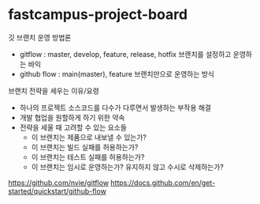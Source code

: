 # fastcampus-project-board

깃 브랜치 운영 방법론

* gitflow : master, develop, feature, release, hotfix 브랜치를 설정하고 운영하는 바익
* github flow : main(master), feature 브랜치만으로 운영하는 방식

브랜치 전략을 세우는 이유/요령

* 하나의 프로젝트 소스코드를 다수가 다루면서 발생하는 부작용 해결
* 개발 협업을 원할하게 하기 위한 약속
* 전략을 세울 때 고려할 수 있는 요소들
    * 이 브랜치는 제품으로 내보낼 수 있는가?
    * 이 브랜치는 빌드 실패를 허용하는가?
    * 이 브랜치는 테스트 실패를 허용하는가?
    * 이 브랜치는 임시로 운영하는가? 유지하지 않고 수시로 삭제하는가?

https://github.com/nvie/gitflow
https://docs.github.com/en/get-started/quickstart/github-flow

